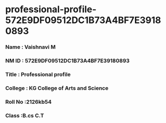 # professional-profile-572E9DF09512DC1B73A4BF7E39180893

### Name : Vaishnavi M
### NM ID : 572E9DF09512DC1B73A4BF7E39180893
### Title : Professional profile
### College : KG College of Arts and Science
### Roll No :2126kb54
### Class :B.cs C.T
